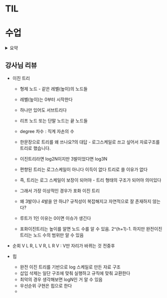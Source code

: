 # TIL

# 수업
<details>
<summary> 요약 </summary>
  
  
## 연습문제
```python
'''
13
1 2 1 3 2 4 3 5 3 6 4 7 5 8 5 9 6 10 6 11 7 12 11 13
'''
def pre_order(T):
    if T:
        print(T, end = ' ')
        pre_order(left[T])
        pre_order(right[T])

N = int(input())        # 1번부터 N번까지인 정점
E = N-1
arr = list(map(int, input().split()))
left = [0]*(N+1)        # 부모를 인덱스로 왼쪽자식번호 저장
right = [0]*(N+1)       #
par = [0]*(N+1)         # 자식을 인덱스로 부모 저장

for i in range(E):
    p, c = arr[i*2], arr[i*2+1]
# for i in range(0,E*2, 2):
#         p, c = arr[i], arr[i + 1]
    if left[p]==0:          # 왼쪽자식이 없으면
        left[p] = c
    else:
        right[p] = c
    par[c] = p

c = N
while par[c]!=0:        # 부모가 있으면
    c = par[c]          # 부모를 새로운 자식으로 두고
root = c                # 더이상 부모가 없으면 root
print(root)
pre_order(root)
```


## BST, Binary Search Tree - 이진 탐색 트리

- 탐색 작업을 효율적으로 하기 위한 자료 구조
- 모든 원소는 서로 다른 유일한 키를 갖는다
- 루트를 기준으로 왼쪽은 루트보다 작고 오른쪽은 루트보다 크다
- 왼쪽 서브트리와 오른쪽 서브트리도 이진탐색 트리다.
- 중위 순회하면 오름차순!

![image](https://github.com/user-attachments/assets/007944d4-544c-491f-a00d-72859711cc83)

- 탐색 연산
    - 루트 시작
    - 탐색할 값과 루트를 비교해서 같으면 성공, 작으면 왼쪽으로 크면 오른쪽으로

- 삽입 연산
    - 탐색 연산을 수행
    - 탐색이 성공하면 불가능
    - 탐색이 실패하면 그게 결정된 위치를 기준으로 삽입

- 탐색 삽입 삭제 시간은 트리의 높이 만큼. O(h) 

- 평균의 경우- 이진 트리가 균형적으로 생성되어 있는 경우는 O(log n)  [red-black tree?]

- 최악의 경우 한쪽으로 치우쳐서 O(n)

- 검색 알고리즘의 비교
    - 배열 순차, 정렬된 배열 순차, 정렬된 배열 이진탐색, 이진 탐색트리에서의 평균, 해쉬 검색 등
    - 상용에서는??

- 삭제 연산? 루트를 삭제 할 땐 왼쪽의 젤 오른쪽이나 오른쪽의 젤 왼쪽을 올리고 비교해서 교환한다!


## 힙 heap

- 키 값이 가장 큰 노드나 가장 작은 노드를 찾기 위해서 만든 완전 이진 트리 자료 구조

- 최대 힙(max heap)
    - 키 값이 가장 큰 노드를 찾기 위한 **완전 이진 트리**
    - 부모 노드 키 값 > 자식 노드의 키 값
    - 루트 노드 : 키값이 가장 큰 노드

- 최소 힙(min heap)
    - 키 값이 가장 작은 노드를 찾기 위한 **완전 이진 트리**
    - 부모 노드 키 값 < 자식 노드의 키 값
    - 루트 노드 : 키값이 가장 작은 노드    

- 삽입 방법
    - 일단 완전이진트리에 해당하는 다음 칸 하나 확장
    - 부모와 비교하며 조건에 맞게 교환  
        ex) 23 추가
        - list 증가
        - 23 삽입
        - 부모 > 자식 확인
        - 부모 < 자식이면 부모가 없거나 부모>자식 까지 자리 교환
    - 예시 코드는 영상참조

- 삭제
    - 힙에서는 루트 노드의 원소를 먼저 삭제하자
    - 루트 노드의 원소를 삭제하여 반환
    - 힙의 종류에 따라 최대 혹은 최솟값 구할 수 있다
    - 완전이진트리를 유지하기 위해 마지막 원소를 루트로 가져오고 교환 진행
    - 코드 확인해봐

</details>


## 강사님 리뷰
- 이진 트리
    - 형제 노드 - 같은 레벨(높이)의 노드들

    - 레벨(높이)는 0부터 시작한다

    - 하나만 있어도 서브트리다

    - 리프 노드 또는 단말 노드는 끝 노드들

    - degree 차수 : 직계 자손의 수
    - 한문장으로 트리를 왜 쓰나요?의 대답 - 로그스케일로 쓰고 싶어서 자료구조를 트리로 했습니다.
    - 이진트리라면 log2N이지만 3발이었다면 log3N
    - 편향된 트리는 로그스케일이 아니다 이득이 없다 트리로 쓸 이유가 없다
    - 즉, 트리는 로그 스케일이 보장이 되어야 - 트리 형태의 구조가 되어야 의미있다
    - 그래서 가장 이상적인 경우가 포화 이진 트리
    - 왜 3발이나 4발을 안 하냐? 규칙성이 복잡해지고 자연적으로 잘 존재하지 않는다?
    - 루트가 1인 이유는 0이면 이슈가 생긴다
    - 포화이진트리는 높이를 알면 노드 수를 알 수 있음. 2^(h+1)-1. 하지만 완전이진트리는 노드 수의 범위만 알 수 있음

- 순회 V L R, L V R, L R V : V만 자리가 바뀌는 것 전중후

- 힙 
    - 완전 이진 트리를 기반으로 log 스케일로 만든 자료 구조
    - 삽입 삭제는 일단 구조에 맞춰 실행하고 규칙에 맞춰 교환한다
    - 최악의 경우 생각해보면 logN인 거 알 수 있음
    - 우선순위 구현은 힙으로 한다
    - 



